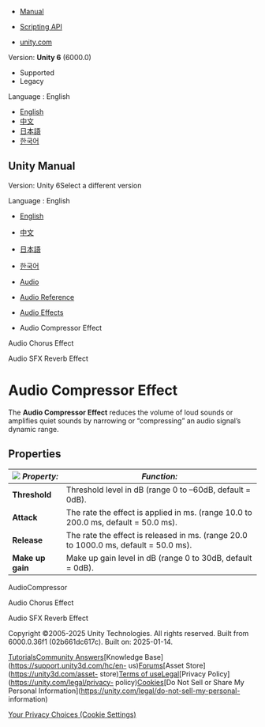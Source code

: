 [](https://docs.unity3d.com)

  * [Manual](../Manual/index.html)
  * [Scripting API](../ScriptReference/index.html)

  * [unity.com](https://unity.com/)

Version: **Unity 6** (6000.0)

  * Supported
  * Legacy

Language : English

  * [English](/Manual/class-AudioCompressor.html)
  * [中文](/cn/current/Manual/class-AudioCompressor.html)
  * [日本語](/ja/current/Manual/class-AudioCompressor.html)
  * [한국어](/kr/current/Manual/class-AudioCompressor.html)

[](https://docs.unity3d.com)

## Unity Manual

Version: Unity 6Select a different version

Language : English

  * [English](/Manual/class-AudioCompressor.html)
  * [中文](/cn/current/Manual/class-AudioCompressor.html)
  * [日本語](/ja/current/Manual/class-AudioCompressor.html)
  * [한국어](/kr/current/Manual/class-AudioCompressor.html)

  * [Audio](Audio.html)
  * [Audio Reference](AudioReference.html)
  * [Audio Effects](class-AudioEffectMixer.html)
  * Audio Compressor Effect

[](class-AudioChorusEffect.html)

Audio Chorus Effect

[](class-AudioReverbEffect.html)

Audio SFX Reverb Effect

# Audio Compressor Effect

The **Audio Compressor Effect** reduces the volume of loud sounds or amplifies
quiet sounds by narrowing or “compressing” an audio signal’s dynamic range.

## Properties

![](../uploads/Main/AudioCompressorEffect.png) **_Property:_** | **_Function:_**  
---|---  
**Threshold** | Threshold level in dB (range 0 to –60dB, default = 0dB).  
**Attack** | The rate the effect is applied in ms. (range 10.0 to 200.0 ms, default = 50.0 ms).  
**Release** | The rate the effect is released in ms. (range 20.0 to 1000.0 ms, default = 50.0 ms).  
**Make up gain** | Make up gain level in dB (range 0 to 30dB, default = 0dB).  
  
AudioCompressor

[](class-AudioChorusEffect.html)

Audio Chorus Effect

[](class-AudioReverbEffect.html)

Audio SFX Reverb Effect

Copyright ©2005-2025 Unity Technologies. All rights reserved. Built from
6000.0.36f1 (02b661dc617c). Built on: 2025-01-14.

[Tutorials](https://learn.unity.com/)[Community
Answers](https://answers.unity3d.com)[Knowledge
Base](https://support.unity3d.com/hc/en-
us)[Forums](https://forum.unity3d.com)[Asset Store](https://unity3d.com/asset-
store)[Terms of
use](https://docs.unity3d.com/Manual/TermsOfUse.html)[Legal](https://unity.com/legal)[Privacy
Policy](https://unity.com/legal/privacy-
policy)[Cookies](https://unity.com/legal/cookie-policy)[Do Not Sell or Share
My Personal Information](https://unity.com/legal/do-not-sell-my-personal-
information)

[Your Privacy Choices (Cookie Settings)](javascript:void\(0\);)

